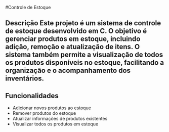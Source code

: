 #Controle de Estoque
## Descrição Este projeto é um sistema de controle de estoque desenvolvido em C. O objetivo é gerenciar produtos em estoque, incluindo adição, remoção e atualização de itens. O sistema também permite a visualização de todos os produtos disponíveis no estoque, facilitando a organização e o acompanhamento dos inventários. 
## Funcionalidades 
- Adicionar novos produtos ao estoque
- Remover produtos do estoque
- Atualizar informações de produtos existentes
- Visualizar todos os produtos em estoque
